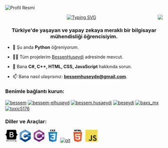 ![Profil Resmi](https://as1.ftcdn.net/v2/jpg/04/47/17/68/1000_F_447176828_7Leejwia38M4u7OA3EdTGjwWapEwTHx0.jpg)


<img align="right" src="https://visitor-badge.laobi.icu/badge?page_id=muffafa.muffafa">
<div align="center">
 <a href="https://github.com/muffafa">
  <img src="https://readme-typing-svg.demolab.com?font=Fira+Code&size=28&duration=3000&pause=500&center=true&vCenter=true&width=435&lines=HHELLO+THERE!+%F0%9F%91%BE+WELCOME+%F0%9F%99%8B%F0%9F%8F%BB;MY+NAME+IS+BESSEM+%F0%9F%98%BC;BESSEM+ELHUSEYDI+   +%F0%9F%A4%93" alt="Typing SVG" />
 </a>
</div>


<h3 align="center">Türkiye'de yaşayan ve yapay zekaya meraklı bir bilgisayar mühendisliği öğrencisiyim.</h3>

- 🌱 Şu anda **Python** öğreniyorum.

- 👨‍💻 Tüm projelerim [BessenHuseydi](https://github.com/BessenHuseydi) adresinde mevcut.

- 💬 Bana **C#, C++, HTML, CSS, JavaScript** hakkında sorun.

- 📫 Bana nasıl ulaşırsınız: **bessemhuseyde@gmail.com**.

<h3 align="left">Benimle bağlantı kurun:</h3>
<p align="left">
<a href="https://twitter.com/bessem" target="_blank"><img align="center" src="https://raw.githubusercontent.com/rahuldkjain/github-profile-readme-generator/master/src/images/icons/Social/twitter.svg" alt="bessem" height="30" width="40" /></a>
<a href="https://linkedin.com/in/bessem-elhuseyd" target="_blank"><img align="center" src="https://raw.githubusercontent.com/rahuldkjain/github-profile-readme-generator/master/src/images/icons/Social/linked-in-alt.svg" alt="bessem-elhuseyd" height="30" width="40" /></a>
<a href="https://fb.com/bessem.husaeydi" target="_blank"><img align="center" src="https://raw.githubusercontent.com/rahuldkjain/github-profile-readme-generator/master/src/images/icons/Social/facebook.svg" alt="bessem.husaeydi" height="30" width="40" /></a>
<a href="https://instagram.com/beseydi" target="_blank"><img align="center" src="https://raw.githubusercontent.com/rahuldkjain/github-profile-readme-generator/master/src/images/icons/Social/instagram.svg" alt="beseydi" height="30" width="40" /></a>
<a href="https://www.youtube.com/channel/UCAwz1-Wtbqw0e2WVI67O2og" target="_blank"><img align="center" src="https://raw.githubusercontent.com/rahuldkjain/github-profile-readme-generator/master/src/images/icons/Social/youtube.svg" alt="baxs_mx" height="30" width="40" /></a>
<a href="https://discord.gg/toxic5176" target="_blank"><img align="center" src="https://raw.githubusercontent.com/rahuldkjain/github-profile-readme-generator/master/src/images/icons/Social/discord.svg" alt="toxic5176" height="30" width="40" /></a>
</p>

<h3 align="left">Diller ve Araçlar:</h3>
<p align="left">
<a href="https://getbootstrap.com" target="_blank" rel="noreferrer"><img src="https://raw.githubusercontent.com/devicons/devicon/master/icons/bootstrap/bootstrap-plain-wordmark.svg" alt="bootstrap" width="40" height="40" /></a>
<a href="https://www.w3schools.com/cpp/" target="_blank" rel="noreferrer"><img src="https://raw.githubusercontent.com/devicons/devicon/master/icons/cplusplus/cplusplus-original.svg" alt="cplusplus" width="40" height="40" /></a>
<a href="https://www.w3schools.com/cs/" target="_blank" rel="noreferrer"><img src="https://raw.githubusercontent.com/devicons/devicon/master/icons/csharp/csharp-original.svg" alt="csharp" width="40" height="40" /></a>
<a href="https://www.w3schools.com/css/" target="_blank" rel="noreferrer"><img src="https://raw.githubusercontent.com/devicons/devicon/master/icons/css3/css3-original-wordmark.svg" alt="css3" width="40" height="40" /></a>
<a href="https://git-scm.com/" target="_blank" rel="noreferrer"><img src="https://www.vectorlogo.zone/logos/git-scm/git-scm-icon.svg" alt="git" width="40" height="40" /></a>
<a href="https://www.w3.org/html/" target="_blank" rel="noreferrer"><img src="https://raw.githubusercontent.com/devicons/devicon/master/icons/html5/html5-original-wordmark.svg" alt="html5" width="40" height="40" /></a>
<a href="https://developer.mozilla.org/en-US/docs/Web/JavaScript" target="_blank" rel="noreferrer"><img src="https://raw.githubusercontent.com/devicons/devicon/master/icons/javascript/javascript-original.svg" alt="javascript" width="40" height="40" /></a>
<a href="https



![snake gif](https://github.com/BessemHuseydi/BessemHuseydi/blob/output/github-contribution-grid-snake.gif)
